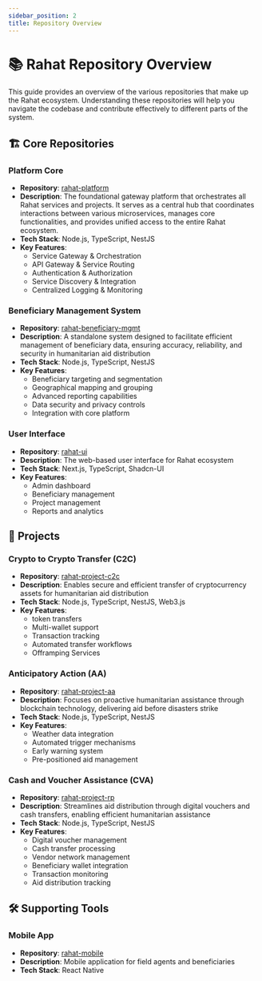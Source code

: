 ```yaml
---
sidebar_position: 2
title: Repository Overview
---
```


# 📚 Rahat Repository Overview

This guide provides an overview of the various repositories that make up the Rahat ecosystem. Understanding these repositories will help you navigate the codebase and contribute effectively to different parts of the system.


## 🏗️ Core Repositories

### Platform Core
- **Repository**: [rahat-platform](https://github.com/rahataid/rahat-platform)
- **Description**: The foundational gateway platform that orchestrates all Rahat services and projects. It serves as a central hub that coordinates interactions between various microservices, manages core functionalities, and provides unified access to the entire Rahat ecosystem.
- **Tech Stack**: Node.js, TypeScript, NestJS
- **Key Features**:
  - Service Gateway & Orchestration
  - API Gateway & Service Routing
  - Authentication & Authorization
  - Service Discovery & Integration
  - Centralized Logging & Monitoring

### Beneficiary Management System
- **Repository**: [rahat-beneficiary-mgmt](https://github.com/rahataid/rahat-beneficiary-mgmt)
- **Description**: A standalone system designed to facilitate efficient management of beneficiary data, ensuring accuracy, reliability, and security in humanitarian aid distribution
- **Tech Stack**: Node.js, TypeScript, NestJS
- **Key Features**:
  - Beneficiary targeting and segmentation
  - Geographical mapping and grouping
  - Advanced reporting capabilities
  - Data security and privacy controls
  - Integration with core platform

### User Interface
- **Repository**: [rahat-ui](https://github.com/rahataid/rahat-ui)
- **Description**: The web-based user interface for Rahat ecosystem
- **Tech Stack**: Next.js, TypeScript, Shadcn-UI
- **Key Features**:
  - Admin dashboard
  - Beneficiary management
  - Project management
  - Reports and analytics


## 🔧 Projects

### Crypto to Crypto Transfer (C2C)
- **Repository**: [rahat-project-c2c](https://github.com/rahataid/rahat-project-c2c)
- **Description**: Enables secure and efficient transfer of cryptocurrency assets for humanitarian aid distribution
- **Tech Stack**: Node.js, TypeScript, NestJS, Web3.js
- **Key Features**:
  - token transfers
  - Multi-wallet support
  - Transaction tracking
  - Automated transfer workflows
  - Offramping Services

### Anticipatory Action (AA)
- **Repository**: [rahat-project-aa](https://github.com/rahataid/rahat-project-aa)
- **Description**: Focuses on proactive humanitarian assistance through blockchain technology, delivering aid before disasters strike
- **Tech Stack**: Node.js, TypeScript, NestJS
- **Key Features**:
  - Weather data integration
  - Automated trigger mechanisms
  - Early warning system
  - Pre-positioned aid management


### Cash and Voucher Assistance (CVA)
- **Repository**: [rahat-project-rp](https://github.com/rahataid/rahat-project-rp)
- **Description**: Streamlines aid distribution through digital vouchers and cash transfers, enabling efficient humanitarian assistance
- **Tech Stack**: Node.js, TypeScript, NestJS
- **Key Features**:
  - Digital voucher management
  - Cash transfer processing
  - Vendor network management
  - Beneficiary wallet integration
  - Transaction monitoring
  - Aid distribution tracking

## 🛠️ Supporting Tools

### Mobile App
- **Repository**: [rahat-mobile](https://github.com/rahataid/rahat-mobile)
- **Description**: Mobile application for field agents and beneficiaries
- **Tech Stack**: React Native


